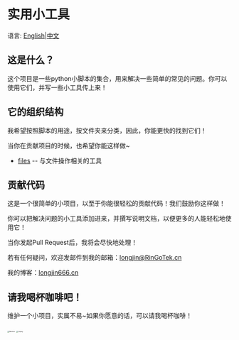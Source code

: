 # 实用小工具

语言: [English](README.md)|[中文](README_Simplified_Chinese)

## 这是什么？

这个项目是一些python小脚本的集合，用来解决一些简单的常见的问题。你可以使用它们，并写一些小工具传上来！

## 它的组织结构

我希望按照脚本的用途，按文件夹来分类，因此，你能更快的找到它们！

当你在贡献项目的时候，也希望你能这样做~

- [files](files/) -- 与文件操作相关的工具

## 贡献代码

这是一个很简单的小项目，以至于你能很轻松的贡献代码！我们鼓励你这样做！

你可以把解决问题的小工具添加进来，并撰写说明文档，以便更多的人能轻松地使用它！

当你发起Pull Request后，我将会尽快地处理！

若有任何疑问，欢迎发邮件到我的邮箱：longjin@RinGoTek.cn

我的博客：[longjin666.cn](https://longjin666.cn)

## 请我喝杯咖啡吧！

维护一个小项目，实属不易~如果你愿意的话，可以请我喝杯咖啡！

<img src="https://longjin666.cn/wp-content/uploads/2020/04/reward_qrcode.png" alt="Wechat" style="zoom:25%;" />

<img src="https://longjin666.cn/wp-content/uploads/2021/05/%E5%BE%AE%E4%BF%A1%E5%9B%BE%E7%89%87_20210524171341-edited.jpg" alt="Alipay" style="zoom:25%;" />